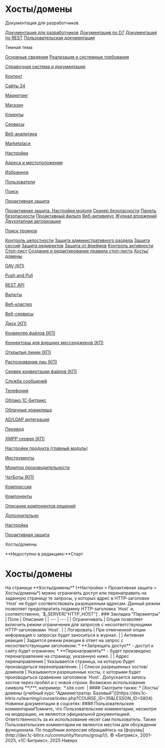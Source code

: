 # Хосты/домены

Документация для разработчиков

[Документация для разработчиков](https://dev.1c-bitrix.ru/api_help/)
[Документация по D7](https://dev.1c-bitrix.ru/api_d7/)
[Документация по REST](https://dev.1c-bitrix.ru/rest_help/)
[Пользовательская документация](https://dev.1c-bitrix.ru/user_help/)

Темная тема

[Основные сведения](/user_help/index.php)
[Реализация и системные требования](/user_help/reqintro.php)

[Справочная система и документация](/user_help/help/index.php)

[Контент](/user_help/content/index.php)

[Сайты 24](/user_help/sites24/index.php)

[Маркетинг](/user_help/marketing/index.php)

[Магазин](/user_help/store/index.php)

[Клиенты](/user_help/clients/index.php)

[Сервисы](/user_help/service/index.php)

[Веб-аналитика](/user_help/statistic/index.php)

[Marketplace](/user_help/marketplace/index.php)

[Настройки](/user_help/settings/index.php)

[Адреса и местоположения](/user_help/settings/location/index.php)

[Избранное](/user_help/settings/favorites/index.php)

[Пользователи](/user_help/settings/users/index.php)

[Поиск](/user_help/settings/search/index.php)

[Проактивная защита](/user_help/settings/security/index.php)

[Проактивная защита. Настройки модуля](/user_help/settings/security/settings.php)
[Сканер безопасности](/user_help/settings/security/security_scanner.php)
[Панель безопасности](/user_help/settings/security/security_panel.php)
[Проактивный фильтр](/user_help/settings/security/security_filter.php)
[Веб-антивирус](/user_help/settings/security/security_antivirus.php)
[Журнал вторжений](/user_help/settings/security/event_log.php)
[Двухэтапная авторизация](/user_help/settings/security/security_otp.php)

[Поиск троянов](/user_help/settings/security/xscan/index.php)

[Контроль целостности](/user_help/settings/security/security_file_verifier.php)
[Защита административного раздела](/user_help/settings/security/security_iprule_admin.php)
[Защита сессий](/user_help/settings/security/security_session.php)
[Защита редиректов](/user_help/settings/security/security_redirect.php)
[Защита от фреймов](/user_help/settings/security/security_frame.php)
[Контроль активности](/user_help/settings/security/security_stat_activity.php)
[Стоп-лист](/user_help/settings/security/security_iprule_list.php)
[Создание и редактирование правила стоп-листа](/user_help/settings/security/security_iprule_edit.php)
[Хосты/домены](/user_help/settings/security/security_hosts.php)

[DAV (КП)](/user_help/settings/dav/index.php)

[Push and Pull](/user_help/settings/pull/index.php)

[REST API](/user_help/settings/rest_api/index.php)

[Валюты](/user_help/settings/currency/index.php)

[Веб-кластер](/user_help/settings/cluster/index.php)

[Веб-сервисы](/user_help/settings/webservice/index.php)

[Диск (КП)](/user_help/settings/disk/index.php)

[Конвертер файлов (КП)](/user_help/settings/transformer/index.php)

[Коннекторы для внешних мессенджеров (КП)](/user_help/settings/imconnector/index.php)

[Открытые линии (КП)](/user_help/settings/imopenlines/index.php)

[Распознавание лиц (КП)](/user_help/settings/faceid/index.php)

[Сервер конвертации файлов (КП)](/user_help/settings/transformercontroller/index.php)

[Служба сообщений](/user_help/settings/message_service/index.php)

[Телефония](/user_help/settings/voximplant/index.php)

[Облако 1С-Битрикс](/user_help/settings/bitrixcloud/index.php)

[Облачные хранилища](/user_help/settings/clouds/index.php)

[AD/LDAP интеграция](/user_help/settings/ldap/index.php)

[Перевод](/user_help/settings/translate/index.php)

[XMPP сервер (КП)](/user_help/settings/xmpp/index.php)

[Настройки продукта (главный модуль)](/user_help/settings/settings/index.php)

[Инструменты](/user_help/settings/utilities/index.php)

[Монитор производительности](/user_help/settings/perfmon/index.php)

[ЧатБоты (КП)](/user_help/settings/imbot/index.php)

[Компрессия](/user_help/settings/compression/index.php)

[Компоненты](/user_help/components/index.php)

[Описание компонентов решений](/user_help/description_decisions/index.php)

[Дополнительно](/user_help/additional/index.php)

[Настройки](/user_help/settings/index.php)

[Проактивная защита](/user_help/settings/security/index.php)

Хосты/домены

**Недоступно в редакциях:**Старт

# Хосты/домены

<!--
<h4 id="topictoctitle">В этом разделе
- [Закладка Параметры](#option)
--!>

На странице **Хосты/домены** (*Настройки > Проактивная защита > Хосты/домены*) можно ограничить доступ или перенаправить на заданную страницу те запросы, у которых адрес в HTTP-заголовке `Host` не будет соответствовать разрешенным адресам.

Данный режим позволяет предотвратить подмену HTTP-заголовка `Host` и, соответственно, `$_SERVER["HTTP_HOST"]`.

  

### Закладка "Параметры"

| Поле | Описание |
| --- | --- |
| Ограничивать | Опция позволяет включить режим ограничения для запросов с несоответствующими HTTP-заголовками `Host`. |
| Логировать | При отмеченной опции информация о запросах будет заноситься в журнал. |
| Активная реакция | Задается режим реакции в ответ на запрос с несоответствующим заголовком:  * **Запрещать доступ** - доступ к сайту будет ограничен; * **Перенаправлять** - будет произведено перенаправление на страницу, указанную ниже. |
| Адрес перенаправления | Указывается страница, на которую будет производиться перенаправление. |
| Список разрешенных хостов/доменов | Указываются разрешенные хосты, с которыми будет производиться сравнение заголовков `Host`.    Допускается запись хостов через пробел и с новой строки.   Возможно использование символа **\***, например: `*.site.com` |

#### Смотрите также:

* [Хосты/домены (учебный курс "Администратор. Базовый")](https://dev.1c-bitrix.ru/learning/course/index.php?COURSE_ID=35&LESSON_ID=5804)

Новинки документации в соцсетях:

#### Пользовательские комментарииПомните, что Пользовательские комментарии, несмотря на модерацию, не являются официальной документацией. Ответственность за их использование несет сам пользователь. Также Пользовательские комментарии не являются местом для обсуждения функционала. По подобным вопросам обращайтесь на [форумы](http://dev.1c-bitrix.ru/community/forums/group1/).

© «Битрикс», 2001-2025, «1С-Битрикс», 2025

Наверх